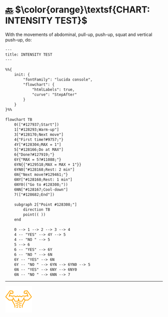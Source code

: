# [:back:][back] $\color{orange}\textsf{CHART: INTENSITY TEST}$

With the movements of abdominal, pull-up, push-up, squat and vertical push-up, do\:

```mermaid
---
title: INTENSITY TEST
---

%%{
    init: {
        "fontFamily": "lucida console",
        "flowchart": {
            "htmlLabels": true,
            "curve": "StepAfter"
        }
    }
}%%

flowchart TB
    0(["#127937;Start"])
    1["#128293;Warm-up"]
    3["#128170;Next move"]
    4{"First time?#9757;"}
    4Y["#128304;MAX = 1"]
    5["#128166;Do at MAX"]
    6{"Done?#127919;"}
    6Y{"MAX = 5?#11088;"}
    6YN{{"#129518;MAX = MAX + 1"}}
    6YN0["#128168;Rest: 2 min"]
    6N{"Next move?#129461;"}
    6NY["#128168;Rest: 1 min"]
    6NY0(("Go to #128308;"))
    6NN["#128167;Cool-down"]
    7(["#128682;End"])

    subgraph 2["Point #128308;"]
        direction TB
        point(( ))
    end

    0 --> 1 --> 2 --> 3 --> 4
    4 -- "YES" --> 4Y --> 5
    4 -- "NO " --> 5
    5 --> 6
    6 -- "YES" --> 6Y
    6 -- "NO " --> 6N
    6Y -- "YES" --> 6N
    6Y -- "NO " --> 6YN --> 6YN0 --> 5
    6N -- "YES" --> 6NY --> 6NY0
    6N -- "NO " --> 6NN --> 7
```

---

[![Man's abdominals](../../src/six_pack_little.svg)](../home.md "Home")

<!-- internal -->
[back]: intensity.md "Intensity test"

